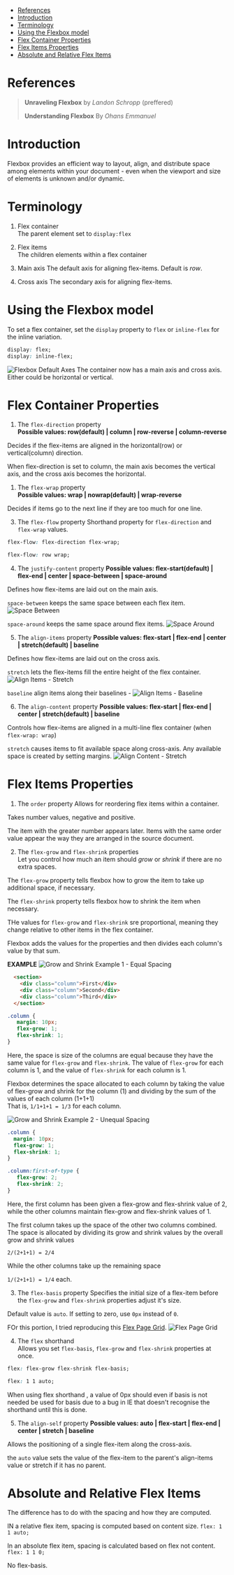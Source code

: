 - [References](#references)
- [Introduction](#introduction)
- [Terminology](#terminology)
- [Using the Flexbox model](#using-the-flexbox-model)
- [Flex Container Properties](#flex-container-properties)
- [Flex Items Properties](#flex-items-properties)
- [Absolute and Relative Flex Items](#absolute-and-relative-flex-items)

# References
> **Unraveling Flexbox** by *Landon Schropp* (preffered)
>
> **Understanding Flexbox** By *Ohans Emmanuel*

# Introduction
Flexbox provides an efficient way to layout, align, and distribute space among elements within your document - even when the viewport and size of elements is unknown and/or dynamic.

# Terminology
1. Flex container  
   The parent element set to `display:flex`

2. Flex items  
   The children elements within a flex container

3. Main axis
The default axis for aligning flex-items. Default is *row*.

4. Cross axis
  The secondary axis for aligning flex-items.

# Using the Flexbox model
To set a flex container, set the `display` property to `flex` or `inline-flex` for the inline variation.
```css
display: flex;
display: inline-flex;
```
![Flexbox Default Axes](img/flex-default-axes.png)
The container now has a main axis and cross axis. Either could be horizontal or vertical.

# Flex Container Properties

1. The `flex-direction` property  
**Possible values: row(default) | column | row-reverse | column-reverse**

Decides if the flex-items are aligned in the horizontal(row) or vertical(column) direction. 

When flex-direction is set to column, the main axis becomes the vertical axis, and the cross axis becomes the horizontal. 

1. The `flex-wrap` property  
**Possible values: wrap | nowrap(default) | wrap-reverse**

Decides if items go to the next line if they are too much for one line.


3. The `flex-flow` property
Shorthand property for `flex-direction` and `flex-wrap` values.

```css
flex-flow: flex-direction flex-wrap;

flex-flow: row wrap;
```

4. The `justify-content` property
**Possible values: flex-start(default) | flex-end | center | space-between | space-around**

Defines how flex-items are laid out on the main axis.

`space-between` keeps the same space between each flex item.
![Space Between](img/flex-space-between.png)

`space-around` keeps the same space around flex items.
![Space Around](img/flex-space-around.png)


5. The `align-items` property
**Possible values: flex-start | flex-end | center | stretch(default) | baseline**

Defines how flex-items are laid out on the cross axis.

`stretch` lets the flex-items fill the entire height of the flex container.
![Align Items - Stretch](img/flex-stretch.png)

`baseline` align items along their baselines - 
![Align Items - Baseline](img/flex-baseline.png)


6. The `align-content` property
**Possible values: flex-start | flex-end | center | stretch(default) | baseline**

Controls how flex-items are aligned in a multi-line flex container (when `flex-wrap: wrap`)

`stretch` causes items to fit available space along cross-axis. Any available space is created by setting margins.
![Align Content - Stretch](img/flex-align-content-stretch.png)


# Flex Items Properties
1. The `order` property
Allows for reordering flex items within a container.

Takes number values, negative and positive.

The item with the greater number appears later. Items with the same order value appear the way they are arranged in the source document.

2. The `flex-grow` and `flex-shrink` properties  
Let you control how much an item should *grow* or *shrink* if there are no extra spaces.

The `flex-grow` property tells flexbox how to grow the item to take up additional space, if necessary.

The `flex-shrink` property tells flexbox how to shrink the item when necessary.

THe values for `flex-grow` and `flex-shrink` sre proportional, meaning they change relative to other items in the flex container.

Flexbox adds the values for the properties and then divides each column's value by that sum.

**EXAMPLE**
![Grow and Shrink Example 1 - Equal Spacing](img/flex-grow-and-shrink-1.png)
```html
  <section>
    <div class="column">First</div>
    <div class="column">Second</div>
    <div class="column">Third</div>
  </section>
```

```css
.column {
   margin: 10px;
   flex-grow: 1;
   flex-shrink: 1;
}
```
Here, the space is size of the columns are equal because they have the same value for `flex-grow` and `flex-shrink`. The value of `flex-grow` for each column is 1, and the value of `flex-shrink` for each column is 1.

Flexbox determines the space allocated to each column by taking the value of flex-grow and shrink for the column (1) and dividing by the sum of the values of each column (1+1+1)  
That is, `1/1+1+1 = 1/3` for each column.

![Grow and Shrink Example 2 - Unequal Spacing](img/flex-grow-and-shrink-2.png)

```css
.column {
  margin: 10px;
  flex-grow: 1;
  flex-shrink: 1;
}

.column:first-of-type {
   flex-grow: 2;
   flex-shrink: 2;
}
```
Here, the first column has been given a flex-grow and flex-shrink value of 2, while the other columns maintain flex-grow and flex-shrink values of 1.

The first column takes up the space of the other two columns combined.
The space is allocated by dividing its grow and shrink values by the overall grow and shrink  values

`2/(2+1+1) = 2/4`

While the other columns take up the remaining space

`1/(2+1+1) = 1/4` each.



3. The `flex-basis` property
Specifies the initial size of a flex-item before the `flex-grow` and `flex-shrink` properties adjust it's size.

Default value is `auto`. If setting to zero, use `0px` instead of `0`.

FOr this portion, I tried reproducing this [Flex Page Grid](mini-projects/).
![Flex Page Grid](img/flex-page-grid.png)

4. The `flex` shorthand  
Allows you set `flex-basis`, `flex-grow` and `flex-shrink` properties at once.
```css
flex: flex-grow flex-shrink flex-basis;

flex: 1 1 auto;
```
When using flex shorthand , a value of 0px should even if basis is not needed be used for basis due to a bug in IE that doesn't recognise the shorthand until this is done.

5. The `align-self` property
**Possible values: auto | flex-start | flex-end | center | stretch | baseline**

Allows the positioning of a single flex-item along the cross-axis.

the `auto` value sets the value of the flex-item to the parent's align-items value or stretch if it has no parent.

# Absolute and Relative Flex Items
The difference has to do with the spacing and how they are computed.

IN a relative flex item, spacing is computed based on content size.
`flex: 1 1 auto;`

In an absolute flex item, spacing is calculated based on flex not content.
`flex: 1 1 0;`

No flex-basis.
